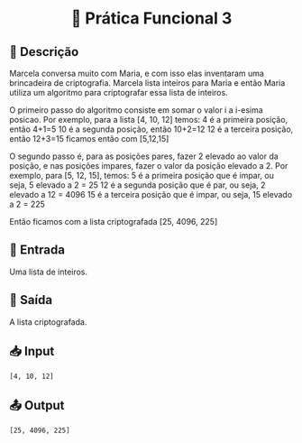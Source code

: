 <h1 align="center">
  <p> 🎈 Prática Funcional 3 </p>
</h1>

## 📝 Descrição

Marcela conversa muito com Maria, e com isso elas inventaram uma brincadeira de criptografia. 
Marcela lista inteiros para Maria e então Maria utiliza um algoritmo para criptografar essa lista de inteiros.

O primeiro passo do algoritmo consiste em somar o valor i a i-esima posicao. Por exemplo, 
para a lista [4, 10, 12] temos:
4 é a primeira posição, então 4+1=5
10 é a segunda posição, então 10+2=12
12 é a terceira posição, então 12+3=15
ficamos então com [5,12,15]

O segundo passo é, para as posições pares, fazer 2 elevado ao valor da posição, e nas posições impares, 
fazer o valor da posição elevado a 2. Por exemplo, para [5, 12, 15], temos:
5 é a primeira posição que é impar, ou seja, 5 elevado a 2 = 25
12 é a segunda posição que é par, ou seja, 2 elevado a 12 = 4096
15 é a terceira posição que é impar, ou seja, 15 elevado a 2 = 225

Então ficamos com a lista criptografada [25, 4096, 225]

## 📌 Entrada

Uma lista de inteiros.

## 📌 Saída

A lista criptografada.

## 📥 Input

``` 
[4, 10, 12]
```

## 📤 Output

``` 
[25, 4096, 225]
```

